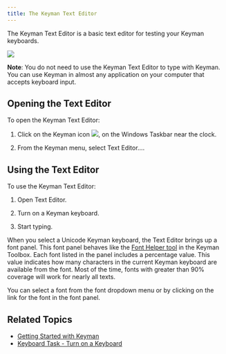 ```yaml
---
title: The Keyman Text Editor
---
```


The Keyman Text Editor is a basic text editor for testing your Keyman
keyboards.

![](../desktop_images/texteditor.png)

**Note**: You do not need to use the Keyman Text Editor to type with Keyman. You can use Keyman in almost any application on your computer that accepts keyboard input.

## Opening the Text Editor

To open the Keyman Text Editor:

1.  Click on the Keyman icon ![](../desktop_images/icon-keyman.png), on the
    Windows Taskbar near the clock.

2.  From the Keyman menu, select Text Editor….

## Using the Text Editor

To use the Keyman Text Editor:

1.  Open Text Editor.

2.  Turn on a Keyman keyboard.

3.  Start typing.

When you select a Unicode Keyman keyboard, the Text Editor brings up a
font panel. This font panel behaves like the [Font Helper
tool](toolbox/font-helper) in the Keyman Toolbox. Each font listed in the
panel includes a percentage value. This value indicates how many
characters in the current Keyman keyboard are available from the font.
Most of the time, fonts with greater than 90% coverage will work for
nearly all texts.

You can select a font from the font dropdown menu or by clicking on the
link for the font in the font panel.

## Related Topics

-   [Getting Started with Keyman](../start/tutorial)
-   [Keyboard Task - Turn on a Keyboard](select-keyboard)
